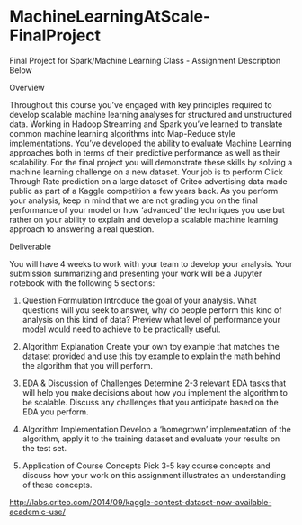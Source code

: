 # MachineLearningAtScale-FinalProject
Final Project for Spark/Machine Learning Class - Assignment Description Below


Overview

Throughout this course you’ve engaged with key principles required to develop scalable machine learning analyses for structured and unstructured data. Working in Hadoop Streaming and Spark you’ve learned to translate common machine learning algorithms into Map-Reduce style implementations. You’ve developed the ability to evaluate Machine Learning approaches both in terms of their predictive performance as well as their scalability. For the final project you will demonstrate these skills by solving a machine learning challenge on a new dataset. Your job is to perform Click Through Rate prediction on a large dataset of Criteo advertising data made public as part of a Kaggle competition a few years back. As you perform your analysis, keep in mind that we are not grading you on the final performance of your model or how ‘advanced’ the techniques you use but rather on your ability to explain and develop a scalable machine learning approach to answering a real question.  

Deliverable

You will have 4 weeks to work with your team to develop your analysis. Your submission summarizing and presenting your work will be a Jupyter notebook with the following 5 sections:  

1. Question Formulation 
Introduce the goal of your analysis. What questions will you seek to answer, why do people perform this kind of analysis on this kind of data? Preview what level of performance your model would need to achieve to be practically useful.  

2. Algorithm Explanation
Create your own toy example that matches the dataset provided and use this toy example to explain the math behind the algorithm that you will perform. 

3. EDA & Discussion of Challenges
Determine 2-3 relevant EDA tasks that will help you make decisions about how you implement the algorithm to be scalable. Discuss any challenges that you anticipate based on the EDA you perform. 

4. Algorithm Implementation
Develop a ‘homegrown’ implementation of the algorithm, apply it to the training dataset and evaluate your results on the test set.  

5. Application of Course Concepts
Pick 3-5 key course concepts and discuss how your work on this assignment illustrates an understanding of these concepts. 

http://labs.criteo.com/2014/09/kaggle-contest-dataset-now-available-academic-use/ 
